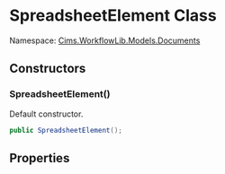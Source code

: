 # SpreadsheetElement Class

Namespace: [Cims.WorkflowLib.Models.Documents](Cims.WorkflowLib.Models.Documents.md)

## Constructors

### SpreadsheetElement()

Default constructor.

```C#
public SpreadsheetElement();
```

## Properties
